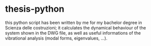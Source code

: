 # thesis-python
this python script has been written by me for my bachelor degree in Scienza delle costruzioni; it calculates the dynamical behaviour of the system shown in the DWG file, as well as useful informations of the vibrational analysis (modal forms, eigenvalues, ...).
